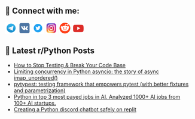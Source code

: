 ## 🔎 Connect with me:
[<img src="https://github.com/bullbesh/bullbesh/blob/main/images/Telegram.png" width="32" height="32" />](https://t.me/bullbesh)
[<img src="https://github.com/bullbesh/bullbesh/blob/main/images/VK.png" width="32" height="32" />](https://vk.com/bullbesh)
[<img src="https://github.com/bullbesh/bullbesh/blob/main/images/Twitter.png" width="32" height="32" />](https://twitter.com/bullbesh1)
[<img src="https://github.com/bullbesh/bullbesh/blob/main/images/Instagram.png" width="32" height="32" />](https://www.instagram.com/bullbesh)
[<img src="https://github.com/bullbesh/bullbesh/blob/main/images/Reddit.png" width="32" height="32" />](https://www.reddit.com/user/bullbesh)
[<img src="https://github.com/bullbesh/bullbesh/blob/main/images/YouTube.png" width="32" height="32" />](https://www.youtube.com/channel/UCtfjRs6uzgq5mfm8S06WTcg)

## 📕 Latest r/Python Posts
<!-- BLOG-POST-LIST:START -->
- [How to Stop Testing &amp; Break Your Code Base](https://www.reddit.com/r/Python/comments/12ii9ew/how_to_stop_testing_break_your_code_base/)
- [Limiting concurrency in Python asyncio: the story of async imap_unordered&lpar;&rpar;](https://www.reddit.com/r/Python/comments/12ii45y/limiting_concurrency_in_python_asyncio_the_story/)
- [pytypest: testing framework that empowers pytest &lpar;with better fixtures and parametrization&rpar;](https://www.reddit.com/r/Python/comments/12ii3e0/pytypest_testing_framework_that_empowers_pytest/)
- [Python in top 3 most payed jobs in AI. Analyzed 1000+ AI jobs from 100+ AI startups.](https://www.reddit.com/r/Python/comments/12ieq2k/python_in_top_3_most_payed_jobs_in_ai_analyzed/)
- [Creating a Python discord chatbot safely on replit](https://www.reddit.com/r/Python/comments/12iekle/creating_a_python_discord_chatbot_safely_on_replit/)
<!-- BLOG-POST-LIST:END -->
